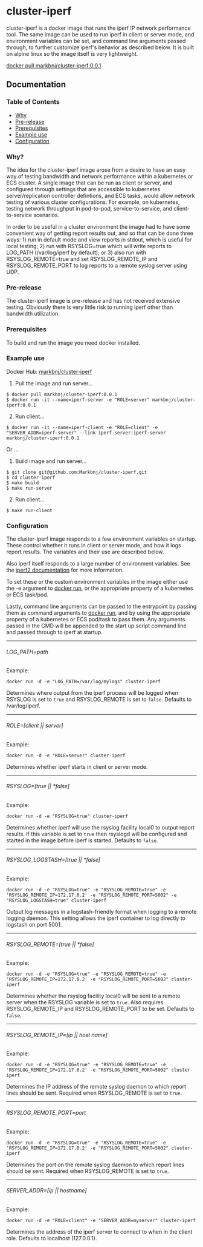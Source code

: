 # cluster-iperf

cluster-iperf is a docker image that runs the iperf IP network performance
tool. The same image can be used to run iperf in client or server mode, and
environment variables can be set, and command line arguments passed through,
to further customize iperf's behavior as described below. It is built on
alpine linux so the image itself is very lightweight.

[docker pull markbnj/cluster-iperf:0.0.1](https://hub.docker.com/r/markbnj/cluster-iperf/)

## Documentation

### Table of Contents
* [Why](#why)
* [Pre-release](#pre-release)
* [Prerequisites](#prerequisites)
* [Example use](#example-use)
* [Configuration](#configuration)

### Why?

The idea for the cluster-iperf image arose from a desire to have an easy way of testing
bandwidth and network performance within a kubernetes or ECS cluster. A single image that
can be run as client or server, and configured through settings that are accessible to
kubernetes server/replication controller defintions, and ECS tasks, would allow network
testing of various cluster configurations. For example, on kubernetes, testing network
throughput in pod-to-pod, service-to-service, and client-to-service scenarios.

In order to be useful in a cluster environment the image had to have some convenient way
of getting report results out, and so that can be done three ways: 1) run in default mode
and view reports in stdout, which is useful for local testing; 2) run with RSYSLOG=true
which will write reports to LOG_PATH (/var/log/iperf by default); or 3) also run with
RSYSLOG_REMOTE=true and set RSYSLOG_REMOTE_IP and RSYSLOG_REMOTE_PORT to log reports
to a remote syslog server using UDP.

### Pre-release

The cluster-iperf image is pre-release and has not received extensive testing. Obviously
there is very little risk to running iperf other than bandwidth utilization.

### Prerequisites

To build and run the image you need docker installed.

### Example use

Docker Hub: [markbnj/cluster-iperf](https://hub.docker.com/r/markbnj/cluster-iperf/)

1. Pull the image and run server...

```
$ docker pull markbnj/cluster-iperf:0.0.1
$ docker run -it --name=iperf-server -e "ROLE=server" markbnj/cluster-iperf:0.0.1
```

2. Run client...

```
$ docker run -it --name=iperf-client -e "ROLE=client" -e "SERVER_ADDR=iperf-server" --link iperf-server:iperf-server markbnj/cluster-iperf:0.0.1
```

Or ...

1. Build image and run server...

```
$ git clone git@github.com:Markbnj/cluster-iperf.git
$ cd cluster-iperf
$ make build
$ make run-server
```

2. Run client...

```
$ make run-client
```

### Configuration

The cluster-iperf image responds to a few environment variables on startup. These
control whether it runs in client or server mode, and how it logs report results.
The variables and their use are described below.

Also iperf itself responds to a large number of environment variables. See the
[iperf2 documentation](https://iperf.fr/iperf-doc.php) for more information.

To set these or the custom environment variables in the image either use the -e
argument to [docker run](https://docs.docker.com/engine/reference/run/), or the
appropriate property of a kubernetes or ECS task/pod.

Lastly, command line arguments can be passed to the entrypoint by passing them as
command arguments to [docker run](https://docs.docker.com/engine/reference/run/),
and by using the appropriate property of a kubernetes or ECS pod/task to pass them.
Any arguments passed in the CMD will be appended to the start up script command
line and passed through to iperf at startup.

----

###### LOG_PATH=path

Example:

`docker run -d -e "LOG_PATH=/var/log/mylogs" cluster-iperf`

Determines where output from the iperf process will be logged when RSYSLOG is
set to `true` and RSYSLOG_REMOTE is set to `false`. Defaults to /var/log/iperf.

----

###### ROLE=[client || server]

Example:

`docker run -d -e "ROLE=server" cluster-iperf`

Determines whether iperf starts in client or server mode.

----

###### RSYSLOG=[true || *false]

Example:

`docker run -d -e "RSYSLOG=true" cluster-iperf`

Determines whether iperf will use the rsyslog facility local0 to output report
results. If this variable is set to `true` then rsyslogd will be configured and
started in the image before iperf is started. Defaults to `false`.

----

###### RSYSLOG_LOGSTASH=[true || *false]

Example:

`docker run -d -e "RSYSLOG=true" -e "RSYSLOG_REMOTE=true" -e 'RSYSLOG_REMOTE_IP=172.17.0.2'
 -e "RSYSLOG_REMOTE_PORT=5002" -e "RSYSLOG_LOGSTASH=true" cluster-iperf`

Output log messages in a logstash-friendly format when logging to a remote logging
daemon. This setting allows the iperf container to log directly to logstash on
port 5001.

----

###### RSYSLOG_REMOTE=[true || *false]

Example:

`docker run -d -e "RSYSLOG=true" -e "RSYSLOG_REMOTE=true" -e 'RSYSLOG_REMOTE_IP=172.17.0.2'
 -e "RSYSLOG_REMOTE_PORT=5002" cluster-iperf`

Determines whether the rsyslog facility local0 will be sent to a remote server when the
RSYSLOG variable is set to `true`. Also requires RSYSLOG_REMOTE_IP and RSYSLOG_REMOTE_PORT
to be set. Defaults to `false`.

----

###### RSYSLOG_REMOTE_IP=[ip || host name]

Example:

`docker run -d -e "RSYSLOG=true" -e "RSYSLOG_REMOTE=true" -e 'RSYSLOG_REMOTE_IP=172.17.0.2'
 -e "RSYSLOG_REMOTE_PORT=5002" cluster-iperf`

Determines the IP address of the remote syslog daemon to which report lines should be sent.
Required when RSYSLOG_REMOTE is set to `true`.

----

###### RSYSLOG_REMOTE_PORT=port

Example:

`docker run -d -e "RSYSLOG=true" -e "RSYSLOG_REMOTE=true" -e 'RSYSLOG_REMOTE_IP=172.17.0.2'
 -e "RSYSLOG_REMOTE_PORT=5002" cluster-iperf`

Determines the port on the remote syslog daemon to which report lines should be sent.
Required when RSYSLOG_REMOTE is set to `true`.

----

###### SERVER_ADDR=[ip || hostname]

Example:

`docker run -d -e "ROLE=client" -e "SERVER_ADDR=myserver" cluster-iperf`

Determines the address of the iperf server to connect to when in the client
role. Defaults to localhost (127.0.0.1).

